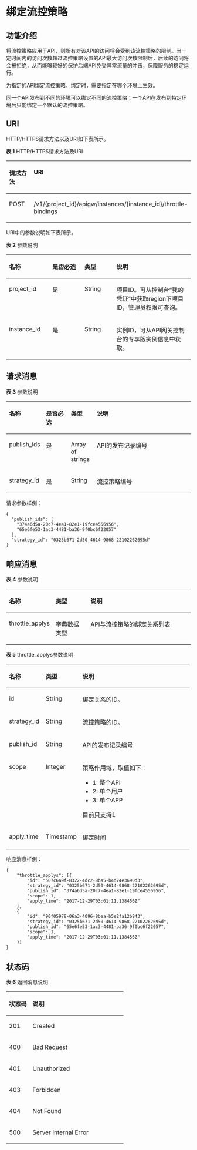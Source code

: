 # 绑定流控策略<a name="ZH-CN_TOPIC_0000001081837359"></a>

## 功能介绍<a name="zh-cn_topic_0225568870_section55163998"></a>

将流控策略应用于API，则所有对该API的访问将会受到该流控策略的限制。当一定时间内的访问次数超过流控策略设置的API最大访问次数限制后，后续的访问将会被拒绝，从而能够较好的保护后端API免受异常流量的冲击，保障服务的稳定运行。

为指定的API绑定流控策略，绑定时，需要指定在哪个环境上生效。

同一个API发布到不同的环境可以绑定不同的流控策略；一个API在发布到特定环境后只能绑定一个默认的流控策略。

## URI<a name="zh-cn_topic_0225568870_section26713936"></a>

HTTP/HTTPS请求方法以及URI如下表所示。

**表 1**  HTTP/HTTPS请求方法及URI

<a name="zh-cn_topic_0225568870_table52780230"></a>
<table><thead align="left"><tr id="zh-cn_topic_0225568870_row19624408"><th class="cellrowborder" valign="top" width="20%" id="mcps1.2.3.1.1"><p id="zh-cn_topic_0225568870_p46073215"><a name="zh-cn_topic_0225568870_p46073215"></a><a name="zh-cn_topic_0225568870_p46073215"></a>请求方法</p>
</th>
<th class="cellrowborder" valign="top" width="80%" id="mcps1.2.3.1.2"><p id="zh-cn_topic_0225568870_p40942926"><a name="zh-cn_topic_0225568870_p40942926"></a><a name="zh-cn_topic_0225568870_p40942926"></a>URI</p>
</th>
</tr>
</thead>
<tbody><tr id="zh-cn_topic_0225568870_row28042734"><td class="cellrowborder" valign="top" width="20%" headers="mcps1.2.3.1.1 "><p id="zh-cn_topic_0225568870_p56868999"><a name="zh-cn_topic_0225568870_p56868999"></a><a name="zh-cn_topic_0225568870_p56868999"></a>POST</p>
</td>
<td class="cellrowborder" valign="top" width="80%" headers="mcps1.2.3.1.2 "><p id="zh-cn_topic_0225568870_p42986176"><a name="zh-cn_topic_0225568870_p42986176"></a><a name="zh-cn_topic_0225568870_p42986176"></a>/v1/{project_id}/apigw/instances/{instance_id}/throttle-bindings</p>
</td>
</tr>
</tbody>
</table>

URI中的参数说明如下表所示。

**表 2**  参数说明

<a name="zh-cn_topic_0225568870_table38510415"></a>
<table><thead align="left"><tr id="zh-cn_topic_0225568870_row62423067"><th class="cellrowborder" valign="top" width="23.46765323467653%" id="mcps1.2.5.1.1"><p id="zh-cn_topic_0225568870_p23103637"><a name="zh-cn_topic_0225568870_p23103637"></a><a name="zh-cn_topic_0225568870_p23103637"></a>名称</p>
</th>
<th class="cellrowborder" valign="top" width="17.348265173482652%" id="mcps1.2.5.1.2"><p id="zh-cn_topic_0225568870_p59455291"><a name="zh-cn_topic_0225568870_p59455291"></a><a name="zh-cn_topic_0225568870_p59455291"></a>是否必选</p>
</th>
<th class="cellrowborder" valign="top" width="17.348265173482652%" id="mcps1.2.5.1.3"><p id="zh-cn_topic_0225568870_p51149303"><a name="zh-cn_topic_0225568870_p51149303"></a><a name="zh-cn_topic_0225568870_p51149303"></a>类型</p>
</th>
<th class="cellrowborder" valign="top" width="41.835816418358164%" id="mcps1.2.5.1.4"><p id="zh-cn_topic_0225568870_p49452846"><a name="zh-cn_topic_0225568870_p49452846"></a><a name="zh-cn_topic_0225568870_p49452846"></a>说明</p>
</th>
</tr>
</thead>
<tbody><tr id="zh-cn_topic_0225568870_row46257610"><td class="cellrowborder" valign="top" width="23.46765323467653%" headers="mcps1.2.5.1.1 "><p id="zh-cn_topic_0225568870_p55878963"><a name="zh-cn_topic_0225568870_p55878963"></a><a name="zh-cn_topic_0225568870_p55878963"></a>project_id</p>
</td>
<td class="cellrowborder" valign="top" width="17.348265173482652%" headers="mcps1.2.5.1.2 "><p id="zh-cn_topic_0225568870_p29902160"><a name="zh-cn_topic_0225568870_p29902160"></a><a name="zh-cn_topic_0225568870_p29902160"></a>是</p>
</td>
<td class="cellrowborder" valign="top" width="17.348265173482652%" headers="mcps1.2.5.1.3 "><p id="zh-cn_topic_0225568870_p6155914"><a name="zh-cn_topic_0225568870_p6155914"></a><a name="zh-cn_topic_0225568870_p6155914"></a>String</p>
</td>
<td class="cellrowborder" valign="top" width="41.835816418358164%" headers="mcps1.2.5.1.4 "><p id="zh-cn_topic_0225568870_p28867016"><a name="zh-cn_topic_0225568870_p28867016"></a><a name="zh-cn_topic_0225568870_p28867016"></a>项目ID。可从控制台“我的凭证”中获取region下项目ID，管理员权限可查询。</p>
</td>
</tr>
<tr id="zh-cn_topic_0225568870_row7809161535314"><td class="cellrowborder" valign="top" width="23.46765323467653%" headers="mcps1.2.5.1.1 "><p id="zh-cn_topic_0225568870_p1780913159538"><a name="zh-cn_topic_0225568870_p1780913159538"></a><a name="zh-cn_topic_0225568870_p1780913159538"></a>instance_id</p>
</td>
<td class="cellrowborder" valign="top" width="17.348265173482652%" headers="mcps1.2.5.1.2 "><p id="zh-cn_topic_0225568870_p9809215115310"><a name="zh-cn_topic_0225568870_p9809215115310"></a><a name="zh-cn_topic_0225568870_p9809215115310"></a>是</p>
</td>
<td class="cellrowborder" valign="top" width="17.348265173482652%" headers="mcps1.2.5.1.3 "><p id="zh-cn_topic_0225568870_p1280914152538"><a name="zh-cn_topic_0225568870_p1280914152538"></a><a name="zh-cn_topic_0225568870_p1280914152538"></a>String</p>
</td>
<td class="cellrowborder" valign="top" width="41.835816418358164%" headers="mcps1.2.5.1.4 "><p id="zh-cn_topic_0225568870_p1880914157537"><a name="zh-cn_topic_0225568870_p1880914157537"></a><a name="zh-cn_topic_0225568870_p1880914157537"></a>实例ID，可从API网关控制台的专享版实例信息中获取。</p>
</td>
</tr>
</tbody>
</table>

## 请求消息<a name="zh-cn_topic_0225568870_section39098839"></a>

**表 3**  参数说明

<a name="zh-cn_topic_0225568870_table59328193"></a>
<table><thead align="left"><tr id="zh-cn_topic_0225568870_row65892668"><th class="cellrowborder" valign="top" width="15.15%" id="mcps1.2.5.1.1"><p id="zh-cn_topic_0225568870_p35705855"><a name="zh-cn_topic_0225568870_p35705855"></a><a name="zh-cn_topic_0225568870_p35705855"></a>名称</p>
</th>
<th class="cellrowborder" valign="top" width="14.14%" id="mcps1.2.5.1.2"><p id="zh-cn_topic_0225568870_p6493180"><a name="zh-cn_topic_0225568870_p6493180"></a><a name="zh-cn_topic_0225568870_p6493180"></a>是否必选</p>
</th>
<th class="cellrowborder" valign="top" width="14.14%" id="mcps1.2.5.1.3"><p id="zh-cn_topic_0225568870_p56185561"><a name="zh-cn_topic_0225568870_p56185561"></a><a name="zh-cn_topic_0225568870_p56185561"></a>类型</p>
</th>
<th class="cellrowborder" valign="top" width="56.57%" id="mcps1.2.5.1.4"><p id="zh-cn_topic_0225568870_p54736574"><a name="zh-cn_topic_0225568870_p54736574"></a><a name="zh-cn_topic_0225568870_p54736574"></a>说明</p>
</th>
</tr>
</thead>
<tbody><tr id="zh-cn_topic_0225568870_row4477524"><td class="cellrowborder" valign="top" width="15.15%" headers="mcps1.2.5.1.1 "><p id="zh-cn_topic_0225568870_p27135170"><a name="zh-cn_topic_0225568870_p27135170"></a><a name="zh-cn_topic_0225568870_p27135170"></a>publish_ids</p>
</td>
<td class="cellrowborder" valign="top" width="14.14%" headers="mcps1.2.5.1.2 "><p id="zh-cn_topic_0225568870_p50465201"><a name="zh-cn_topic_0225568870_p50465201"></a><a name="zh-cn_topic_0225568870_p50465201"></a>是</p>
</td>
<td class="cellrowborder" valign="top" width="14.14%" headers="mcps1.2.5.1.3 "><p id="zh-cn_topic_0225568870_p61149513"><a name="zh-cn_topic_0225568870_p61149513"></a><a name="zh-cn_topic_0225568870_p61149513"></a>Array of strings</p>
</td>
<td class="cellrowborder" valign="top" width="56.57%" headers="mcps1.2.5.1.4 "><p id="zh-cn_topic_0225568870_p54163505"><a name="zh-cn_topic_0225568870_p54163505"></a><a name="zh-cn_topic_0225568870_p54163505"></a>API的发布记录编号</p>
</td>
</tr>
<tr id="zh-cn_topic_0225568870_row25183262"><td class="cellrowborder" valign="top" width="15.15%" headers="mcps1.2.5.1.1 "><p id="zh-cn_topic_0225568870_p26578342"><a name="zh-cn_topic_0225568870_p26578342"></a><a name="zh-cn_topic_0225568870_p26578342"></a>strategy_id</p>
</td>
<td class="cellrowborder" valign="top" width="14.14%" headers="mcps1.2.5.1.2 "><p id="zh-cn_topic_0225568870_p5362107"><a name="zh-cn_topic_0225568870_p5362107"></a><a name="zh-cn_topic_0225568870_p5362107"></a>是</p>
</td>
<td class="cellrowborder" valign="top" width="14.14%" headers="mcps1.2.5.1.3 "><p id="zh-cn_topic_0225568870_p31677508"><a name="zh-cn_topic_0225568870_p31677508"></a><a name="zh-cn_topic_0225568870_p31677508"></a>String</p>
</td>
<td class="cellrowborder" valign="top" width="56.57%" headers="mcps1.2.5.1.4 "><p id="zh-cn_topic_0225568870_p15741354"><a name="zh-cn_topic_0225568870_p15741354"></a><a name="zh-cn_topic_0225568870_p15741354"></a>流控策略编号</p>
</td>
</tr>
</tbody>
</table>

请求参数样例：

```
{
  "publish_ids": [
    "374a6d5a-20c7-4ea1-82e1-19fce4556956",
    "65e6fe53-1ac3-4481-ba36-9f0bc6f22057"
  ],
  "strategy_id": "0325b671-2d50-4614-9868-22102262695d"
}
```

## 响应消息<a name="zh-cn_topic_0225568870_section12889389"></a>

**表 4**  参数说明

<a name="zh-cn_topic_0225568870_table26449895"></a>
<table><thead align="left"><tr id="zh-cn_topic_0225568870_row31982042"><th class="cellrowborder" valign="top" width="20%" id="mcps1.2.4.1.1"><p id="zh-cn_topic_0225568870_p40408637"><a name="zh-cn_topic_0225568870_p40408637"></a><a name="zh-cn_topic_0225568870_p40408637"></a>名称</p>
</th>
<th class="cellrowborder" valign="top" width="20%" id="mcps1.2.4.1.2"><p id="zh-cn_topic_0225568870_p51874144"><a name="zh-cn_topic_0225568870_p51874144"></a><a name="zh-cn_topic_0225568870_p51874144"></a>类型</p>
</th>
<th class="cellrowborder" valign="top" width="60%" id="mcps1.2.4.1.3"><p id="zh-cn_topic_0225568870_p41056107"><a name="zh-cn_topic_0225568870_p41056107"></a><a name="zh-cn_topic_0225568870_p41056107"></a>说明</p>
</th>
</tr>
</thead>
<tbody><tr id="zh-cn_topic_0225568870_row37210375"><td class="cellrowborder" valign="top" width="20%" headers="mcps1.2.4.1.1 "><p id="zh-cn_topic_0225568870_p61250395"><a name="zh-cn_topic_0225568870_p61250395"></a><a name="zh-cn_topic_0225568870_p61250395"></a>throttle_applys</p>
</td>
<td class="cellrowborder" valign="top" width="20%" headers="mcps1.2.4.1.2 "><p id="zh-cn_topic_0225568870_p62334992"><a name="zh-cn_topic_0225568870_p62334992"></a><a name="zh-cn_topic_0225568870_p62334992"></a>字典数据类型</p>
</td>
<td class="cellrowborder" valign="top" width="60%" headers="mcps1.2.4.1.3 "><p id="zh-cn_topic_0225568870_p15969614"><a name="zh-cn_topic_0225568870_p15969614"></a><a name="zh-cn_topic_0225568870_p15969614"></a>API与流控策略的绑定关系列表</p>
</td>
</tr>
</tbody>
</table>

**表 5**  throttle\_applys参数说明

<a name="zh-cn_topic_0225568870_table9508799"></a>
<table><thead align="left"><tr id="zh-cn_topic_0225568870_row12431416"><th class="cellrowborder" valign="top" width="20%" id="mcps1.2.4.1.1"><p id="zh-cn_topic_0225568870_p311800"><a name="zh-cn_topic_0225568870_p311800"></a><a name="zh-cn_topic_0225568870_p311800"></a>名称</p>
</th>
<th class="cellrowborder" valign="top" width="20%" id="mcps1.2.4.1.2"><p id="zh-cn_topic_0225568870_p25255857"><a name="zh-cn_topic_0225568870_p25255857"></a><a name="zh-cn_topic_0225568870_p25255857"></a>类型</p>
</th>
<th class="cellrowborder" valign="top" width="60%" id="mcps1.2.4.1.3"><p id="zh-cn_topic_0225568870_p32458506"><a name="zh-cn_topic_0225568870_p32458506"></a><a name="zh-cn_topic_0225568870_p32458506"></a>说明</p>
</th>
</tr>
</thead>
<tbody><tr id="zh-cn_topic_0225568870_row11893291"><td class="cellrowborder" valign="top" width="20%" headers="mcps1.2.4.1.1 "><p id="zh-cn_topic_0225568870_p23832509"><a name="zh-cn_topic_0225568870_p23832509"></a><a name="zh-cn_topic_0225568870_p23832509"></a>id</p>
</td>
<td class="cellrowborder" valign="top" width="20%" headers="mcps1.2.4.1.2 "><p id="zh-cn_topic_0225568870_p51385063"><a name="zh-cn_topic_0225568870_p51385063"></a><a name="zh-cn_topic_0225568870_p51385063"></a>String</p>
</td>
<td class="cellrowborder" valign="top" width="60%" headers="mcps1.2.4.1.3 "><p id="zh-cn_topic_0225568870_p1440594"><a name="zh-cn_topic_0225568870_p1440594"></a><a name="zh-cn_topic_0225568870_p1440594"></a>绑定关系的ID。</p>
</td>
</tr>
<tr id="zh-cn_topic_0225568870_row12965351"><td class="cellrowborder" valign="top" width="20%" headers="mcps1.2.4.1.1 "><p id="zh-cn_topic_0225568870_p43560534"><a name="zh-cn_topic_0225568870_p43560534"></a><a name="zh-cn_topic_0225568870_p43560534"></a>strategy_id</p>
</td>
<td class="cellrowborder" valign="top" width="20%" headers="mcps1.2.4.1.2 "><p id="zh-cn_topic_0225568870_p38742361"><a name="zh-cn_topic_0225568870_p38742361"></a><a name="zh-cn_topic_0225568870_p38742361"></a>String</p>
</td>
<td class="cellrowborder" valign="top" width="60%" headers="mcps1.2.4.1.3 "><p id="zh-cn_topic_0225568870_p51123545"><a name="zh-cn_topic_0225568870_p51123545"></a><a name="zh-cn_topic_0225568870_p51123545"></a>流控策略的ID。</p>
</td>
</tr>
<tr id="zh-cn_topic_0225568870_row57458723"><td class="cellrowborder" valign="top" width="20%" headers="mcps1.2.4.1.1 "><p id="zh-cn_topic_0225568870_p23644968"><a name="zh-cn_topic_0225568870_p23644968"></a><a name="zh-cn_topic_0225568870_p23644968"></a>publish_id</p>
</td>
<td class="cellrowborder" valign="top" width="20%" headers="mcps1.2.4.1.2 "><p id="zh-cn_topic_0225568870_p36194270"><a name="zh-cn_topic_0225568870_p36194270"></a><a name="zh-cn_topic_0225568870_p36194270"></a>String</p>
</td>
<td class="cellrowborder" valign="top" width="60%" headers="mcps1.2.4.1.3 "><p id="zh-cn_topic_0225568870_p46054764"><a name="zh-cn_topic_0225568870_p46054764"></a><a name="zh-cn_topic_0225568870_p46054764"></a>API的发布记录编号</p>
</td>
</tr>
<tr id="zh-cn_topic_0225568870_row11839700"><td class="cellrowborder" valign="top" width="20%" headers="mcps1.2.4.1.1 "><p id="zh-cn_topic_0225568870_p19491675"><a name="zh-cn_topic_0225568870_p19491675"></a><a name="zh-cn_topic_0225568870_p19491675"></a>scope</p>
</td>
<td class="cellrowborder" valign="top" width="20%" headers="mcps1.2.4.1.2 "><p id="zh-cn_topic_0225568870_p35321805"><a name="zh-cn_topic_0225568870_p35321805"></a><a name="zh-cn_topic_0225568870_p35321805"></a>Integer</p>
</td>
<td class="cellrowborder" valign="top" width="60%" headers="mcps1.2.4.1.3 "><p id="zh-cn_topic_0225568870_p42493972"><a name="zh-cn_topic_0225568870_p42493972"></a><a name="zh-cn_topic_0225568870_p42493972"></a>策略作用域，取值如下：</p>
<a name="zh-cn_topic_0225568870_ul46901435"></a><a name="zh-cn_topic_0225568870_ul46901435"></a><ul id="zh-cn_topic_0225568870_ul46901435"><li>1: 整个API</li><li>2: 单个用户</li><li>3: 单个APP</li></ul>
<p id="zh-cn_topic_0225568870_p26177605"><a name="zh-cn_topic_0225568870_p26177605"></a><a name="zh-cn_topic_0225568870_p26177605"></a>目前只支持1</p>
</td>
</tr>
<tr id="zh-cn_topic_0225568870_row34271861"><td class="cellrowborder" valign="top" width="20%" headers="mcps1.2.4.1.1 "><p id="zh-cn_topic_0225568870_p24557342"><a name="zh-cn_topic_0225568870_p24557342"></a><a name="zh-cn_topic_0225568870_p24557342"></a>apply_time</p>
</td>
<td class="cellrowborder" valign="top" width="20%" headers="mcps1.2.4.1.2 "><p id="zh-cn_topic_0225568870_p42987684"><a name="zh-cn_topic_0225568870_p42987684"></a><a name="zh-cn_topic_0225568870_p42987684"></a>Timestamp</p>
</td>
<td class="cellrowborder" valign="top" width="60%" headers="mcps1.2.4.1.3 "><p id="zh-cn_topic_0225568870_p59450350"><a name="zh-cn_topic_0225568870_p59450350"></a><a name="zh-cn_topic_0225568870_p59450350"></a>绑定时间</p>
</td>
</tr>
</tbody>
</table>

响应消息样例：

```
{
	"throttle_applys": [{
		"id": "507c6a9f-8322-4dc2-8ba5-b4d74e3690d3",
		"strategy_id": "0325b671-2d50-4614-9868-22102262695d",
		"publish_id": "374a6d5a-20c7-4ea1-82e1-19fce4556956",
		"scope": 1,
		"apply_time": "2017-12-29T03:01:11.138456Z"
	},
	{
		"id": "90f05978-06a3-4096-8bea-b5e2fa12b843",
		"strategy_id": "0325b671-2d50-4614-9868-22102262695d",
		"publish_id": "65e6fe53-1ac3-4481-ba36-9f0bc6f22057",
		"scope": 1,
		"apply_time": "2017-12-29T03:01:11.138456Z"
	}]
}
```

## 状态码<a name="zh-cn_topic_0225568870_section16345235"></a>

**表 6**  返回消息说明

<a name="zh-cn_topic_0225568870_table42630114"></a>
<table><thead align="left"><tr id="zh-cn_topic_0225568870_row12146276"><th class="cellrowborder" valign="top" width="20%" id="mcps1.2.3.1.1"><p id="zh-cn_topic_0225568870_p44324291"><a name="zh-cn_topic_0225568870_p44324291"></a><a name="zh-cn_topic_0225568870_p44324291"></a>状态码</p>
</th>
<th class="cellrowborder" valign="top" width="80%" id="mcps1.2.3.1.2"><p id="zh-cn_topic_0225568870_p33497843"><a name="zh-cn_topic_0225568870_p33497843"></a><a name="zh-cn_topic_0225568870_p33497843"></a>说明</p>
</th>
</tr>
</thead>
<tbody><tr id="zh-cn_topic_0225568870_row28970780"><td class="cellrowborder" valign="top" width="20%" headers="mcps1.2.3.1.1 "><p id="zh-cn_topic_0225568870_p64931813"><a name="zh-cn_topic_0225568870_p64931813"></a><a name="zh-cn_topic_0225568870_p64931813"></a>201</p>
</td>
<td class="cellrowborder" valign="top" width="80%" headers="mcps1.2.3.1.2 "><p id="zh-cn_topic_0225568870_p24985462"><a name="zh-cn_topic_0225568870_p24985462"></a><a name="zh-cn_topic_0225568870_p24985462"></a>Created</p>
</td>
</tr>
<tr id="zh-cn_topic_0225568870_row23542569"><td class="cellrowborder" valign="top" width="20%" headers="mcps1.2.3.1.1 "><p id="zh-cn_topic_0225568870_p27899962"><a name="zh-cn_topic_0225568870_p27899962"></a><a name="zh-cn_topic_0225568870_p27899962"></a>400</p>
</td>
<td class="cellrowborder" valign="top" width="80%" headers="mcps1.2.3.1.2 "><p id="zh-cn_topic_0225568870_p45304488"><a name="zh-cn_topic_0225568870_p45304488"></a><a name="zh-cn_topic_0225568870_p45304488"></a>Bad Request</p>
</td>
</tr>
<tr id="zh-cn_topic_0225568870_row5087213"><td class="cellrowborder" valign="top" width="20%" headers="mcps1.2.3.1.1 "><p id="zh-cn_topic_0225568870_p9411121"><a name="zh-cn_topic_0225568870_p9411121"></a><a name="zh-cn_topic_0225568870_p9411121"></a>401</p>
</td>
<td class="cellrowborder" valign="top" width="80%" headers="mcps1.2.3.1.2 "><p id="zh-cn_topic_0225568870_p24103300"><a name="zh-cn_topic_0225568870_p24103300"></a><a name="zh-cn_topic_0225568870_p24103300"></a>Unauthorized</p>
</td>
</tr>
<tr id="zh-cn_topic_0225568870_row15603116"><td class="cellrowborder" valign="top" width="20%" headers="mcps1.2.3.1.1 "><p id="zh-cn_topic_0225568870_p55892892"><a name="zh-cn_topic_0225568870_p55892892"></a><a name="zh-cn_topic_0225568870_p55892892"></a>403</p>
</td>
<td class="cellrowborder" valign="top" width="80%" headers="mcps1.2.3.1.2 "><p id="zh-cn_topic_0225568870_p31030384"><a name="zh-cn_topic_0225568870_p31030384"></a><a name="zh-cn_topic_0225568870_p31030384"></a>Forbidden</p>
</td>
</tr>
<tr id="zh-cn_topic_0225568870_row10838003"><td class="cellrowborder" valign="top" width="20%" headers="mcps1.2.3.1.1 "><p id="zh-cn_topic_0225568870_p5463065"><a name="zh-cn_topic_0225568870_p5463065"></a><a name="zh-cn_topic_0225568870_p5463065"></a>404</p>
</td>
<td class="cellrowborder" valign="top" width="80%" headers="mcps1.2.3.1.2 "><p id="zh-cn_topic_0225568870_p39855127"><a name="zh-cn_topic_0225568870_p39855127"></a><a name="zh-cn_topic_0225568870_p39855127"></a>Not Found</p>
</td>
</tr>
<tr id="zh-cn_topic_0225568870_row23151831"><td class="cellrowborder" valign="top" width="20%" headers="mcps1.2.3.1.1 "><p id="zh-cn_topic_0225568870_p63359054"><a name="zh-cn_topic_0225568870_p63359054"></a><a name="zh-cn_topic_0225568870_p63359054"></a>500</p>
</td>
<td class="cellrowborder" valign="top" width="80%" headers="mcps1.2.3.1.2 "><p id="zh-cn_topic_0225568870_p6744143"><a name="zh-cn_topic_0225568870_p6744143"></a><a name="zh-cn_topic_0225568870_p6744143"></a>Server Internal Error</p>
</td>
</tr>
</tbody>
</table>


